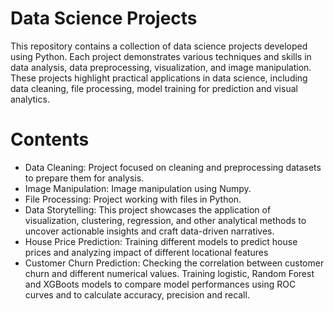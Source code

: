 # Data Science Projects
This repository contains a collection of data science projects developed using Python. Each project demonstrates various techniques and skills in data analysis, data preprocessing, visualization, and image manipulation. These projects highlight practical applications in data science, including data cleaning, file processing, model training for prediction and visual analytics.
# Contents
- Data Cleaning: Project focused on cleaning and preprocessing datasets to prepare them for analysis.
- Image Manipulation: Image manipulation using Numpy.
- File Processing: Project working with files in Python.
- Data Storytelling: This project showcases the application of visualization, clustering, regression, and other analytical methods to uncover actionable insights and craft data-driven narratives.
- House Price Prediction: Training different models to predict house prices and analyzing impact of different locational features
- Customer Churn Prediction: Checking the correlation between customer churn and different numerical values. Training logistic, Random Forest and XGBoots models to compare model performances using ROC curves and to calculate accuracy, precision and recall.